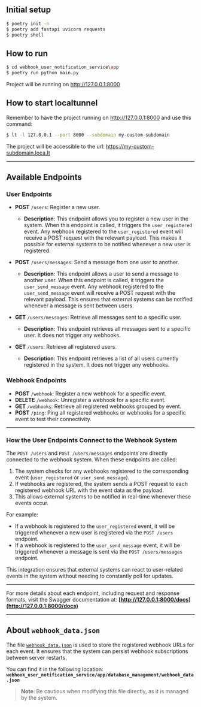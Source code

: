 ## Initial setup

```bash
$ poetry init -n
$ poetry add fastapi uvicorn requests
$ poetry shell
```


## How to run

```bash
$ cd webhook_user_notification_service\app
$ poetry run python main.py
```

Project will be running on http://127.0.0.1:8000

## How to start localtunnel

Remember to have the project running on http://127.0.0.1:8000 and use this command:

```bash
$ lt -l 127.0.0.1 --port 8000 --subdomain my-custom-subdomain
```

The project will be accessible to the url: https://my-custom-subdomain.loca.lt

---

## Available Endpoints

### User Endpoints
- **POST** `/users`: Register a new user.
  - **Description**: This endpoint allows you to register a new user in the system. When this endpoint is called, it triggers the `user_registered` event. Any webhook registered to the `user_registered` event will receive a POST request with the relevant payload. This makes it possible for external systems to be notified whenever a new user is registered.

- **POST** `/users/messages`: Send a message from one user to another.
  - **Description**: This endpoint allows a user to send a message to another user. When this endpoint is called, it triggers the `user_send_message` event. Any webhook registered to the `user_send_message` event will receive a POST request with the relevant payload. This ensures that external systems can be notified whenever a message is sent between users.

- **GET** `/users/messages`: Retrieve all messages sent to a specific user.
  - **Description**: This endpoint retrieves all messages sent to a specific user. It does not trigger any webhooks.

- **GET** `/users`: Retrieve all registered users.
  - **Description**: This endpoint retrieves a list of all users currently registered in the system. It does not trigger any webhooks.

### Webhook Endpoints
- **POST** `/webhook`: Register a new webhook for a specific event.
- **DELETE** `/webhook`: Unregister a webhook for a specific event.
- **GET** `/webhooks`: Retrieve all registered webhooks grouped by event.
- **POST** `/ping`: Ping all registered webhooks or webhooks for a specific event to test their connectivity.

---

### How the User Endpoints Connect to the Webhook System

The `POST /users` and `POST /users/messages` endpoints are directly connected to the webhook system. When these endpoints are called:
1. The system checks for any webhooks registered to the corresponding event (`user_registered` or `user_send_message`).
2. If webhooks are registered, the system sends a POST request to each registered webhook URL with the event data as the payload.
3. This allows external systems to be notified in real-time whenever these events occur.

For example:
- If a webhook is registered to the `user_registered` event, it will be triggered whenever a new user is registered via the `POST /users` endpoint.
- If a webhook is registered to the `user_send_message` event, it will be triggered whenever a message is sent via the `POST /users/messages` endpoint.

This integration ensures that external systems can react to user-related events in the system without needing to constantly poll for updates.


---

For more details about each endpoint, including request and response formats, visit the Swagger documentation at:
**[http://127.0.0.1:8000/docs](http://127.0.0.1:8000/docs)**

---

## About `webhook_data.json`

The file [`webhook_data.json`](app/database_management/webhook_data.json) is used to store the registered webhook URLs for each event. It ensures that the system can persist webhook subscriptions between server restarts. 

You can find it in the following location:
**`webhook_user_notification_service/app/database_management/webhook_data.json`**

> **Note**: Be cautious when modifying this file directly, as it is managed by the system.